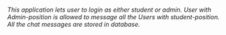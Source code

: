 ###### This application lets user to login as either student or admin. User with Admin-position is allowed to message all the Users with student-position. All the chat messages are stored in database.
